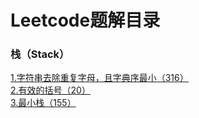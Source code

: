 # Leetcode题解目录


### 栈（Stack）
[1.字符串去除重复字母，且字典序最小（316）](https://github.com/pinganNJ/Leetcode/blob/master/src/main/note/%E6%A0%88_Stack/316_%E5%8E%BB%E9%99%A4%E9%87%8D%E5%A4%8D%E5%AD%97%E6%AF%8D%2C%E4%B8%94%E5%AD%97%E5%85%B8%E5%BA%8F%E6%9C%80%E5%B0%8F.md)  
[2.有效的括号（20）](https://github.com/pinganNJ/Leetcode/blob/master/src/main/note/%E6%A0%88_Stack/20_%E6%9C%89%E6%95%88%E7%9A%84%E6%8B%AC%E5%8F%B7.md)  
[3.最小栈（155）](https://github.com/pinganNJ/Leetcode/blob/master/src/main/note/%E6%A0%88_Stack/155.%E6%9C%80%E5%B0%8F%E6%A0%88%EF%BC%88Min%20Stack%EF%BC%89.md)


